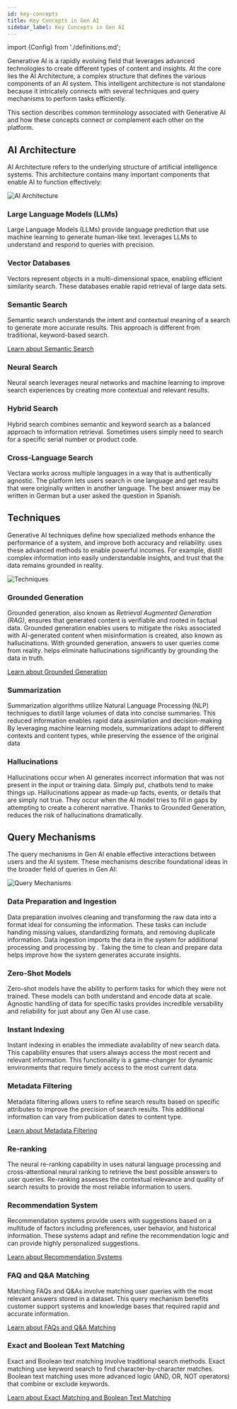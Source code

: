 ```yaml
---
id: key-concepts
title: Key Concepts in Gen AI
sidebar_label: Key Concepts in Gen AI
---
```


import {Config} from './definitions.md';

Generative AI is a rapidly evolving field that leverages advanced 
technologies to create different types of content and insights. At the core 
lies the AI Architecture, a complex structure that defines the various 
components of an AI system. This intelligent architecture is not standalone 
because it intricately connects with several techniques and query mechanisms 
to perform tasks efficiently.

This section describes common terminology associated with Generative 
AI and how these concepts connect or complement each other on the <Config v="names.product"/>
platform.

## AI Architecture

AI Architecture refers to the underlying structure of artificial intelligence 
systems. This architecture contains many important components that enable AI 
to function effectively:

![AI Architecture](/img/ai_architecture.png)

### Large Language Models (LLMs)

Large Language Models (LLMs) provide language prediction that use machine 
learning to generate human-like text. <Config v="names.product"/> leverages LLMs to understand 
and respond to queries with precision. 

### Vector Databases

Vectors represent objects in a multi-dimensional space, enabling efficient 
similarity search. These databases enable rapid retrieval of large data sets.

### Semantic Search

Semantic search understands the intent and contextual meaning of a 
search to generate more accurate results. This approach is different 
from traditional, keyword-based search.

[Learn about Semantic Search](/docs/common-use-cases/semantic-search/semantic-search-overview)

### Neural Search

Neural search leverages neural networks and machine learning to improve search 
experiences by creating more contextual and relevant results.

### Hybrid Search

Hybrid search combines semantic and keyword search as a balanced approach to 
information retrieval. Sometimes users simply need to search for a specific 
serial number or product code.

### Cross-Language Search

Vectara works across multiple languages in a way that is authentically 
agnostic. The platform lets users search in one language and get results 
that were originally written in another language. The best answer may be 
written in German but a user asked the question in Spanish.

## Techniques

Generative AI techniques define how specialized methods enhance the 
performance of a system, and improve both accuracy and reliability. <Config v="names.product"/> 
uses these advanced methods to enable powerful incomes. For example, distill 
complex information into easily understandable insights, and trust that the data 
remains grounded in reality.

![Techniques](/img/techniques.png)

### Grounded Generation

Grounded generation, also known as _Retrieval Augmented Generation (RAG)_,
ensures that generated content is verifiable and rooted in factual 
data. Grounded generation enables users to mitigate the risks 
associated with AI-generated content when misinformation is created, 
also known as hallucinations. With grounded generation, answers to 
user queries come from reality. <Config v="names.product"/> helps 
eliminate hallucinations significantly by grounding the data in 
truth.

[Learn about Grounded Generation](/docs/common-use-cases/chatbots-grounded-generation/grounded-generation-overview)

### Summarization 

Summarization algorithms utilize Natural Language Processing (NLP) techniques 
to distill large volumes of data into concise summaries. This reduced 
information enables rapid data assimilation and decision-making
By leveraging machine learning models, summarizations adapt to different 
contexts and content types, while preserving the essence of the original 
data

### Hallucinations

Hallucinations occur when AI generates incorrect information that was not 
present in the input or training data. Simply put, chatbots tend to make 
things up. Hallucinations appear as made-up facts, events, or details that 
are simply not true. They occur when the AI model tries to fill in gaps by 
attempting to create a coherent narrative. Thanks to Grounded 
Generation, <Config v="names.product"/> reduces the risk of hallucinations 
dramatically.

## Query Mechanisms

The query mechanisms in Gen AI enable effective interactions between users 
and the AI system. These mechanisms describe foundational ideas in the broader 
field of queries in Gen AI:

![Query Mechanisms](/img/query_mechanisms.png)

### Data Preparation and Ingestion

Data preparation involves cleaning and transforming the raw data into a format 
ideal for consuming the information. These tasks can include handing missing 
values, standardizing formats, and removing duplicate information. Data 
ingestion imports the data in the system for addiitional processing and 
processing by <Config v="names.product"/>. Taking the time to clean and 
prepare data helps improve how the system generates accurate insights.

### Zero-Shot Models

Zero-shot models have the ability to perform tasks for which they were not 
trained. These models can both understand and encode data at scale. Agnostic 
handling of data for specific tasks provides incredible versability and 
reliability for just about any Gen AI use case.

### Instant Indexing

Instant indexing in <Config v="names.product"/> enables the immediate availability of new search 
data. This capability ensures that users always access the most recent and 
relevant information. This functionality is a game-changer for dynamic 
environments that require timely access to the most current data.

### Metadata Filtering

Metadata filtering allows users to refine search results based on specific 
attributes to improve the precision of search results. This additional 
information can vary from publication dates to content type.

[Learn about Metadata Filtering](/docs/common-use-cases/filtering-by-metadata/filter-overview)

### Re-ranking

The neural re-ranking capability in <Config v="names.product"/> uses natural 
language processing and cross-attentional neural ranking to retrieve the best 
possible answers to user queries. Re-ranking assesses the contextual 
relevance and quality of search results to provide the most reliable 
information to users.

### Recommendation System

Recommendation systems provide users with suggestions based on a 
multitude of factors including preferences, user behavior, and historical 
information. These systems adapt and refine the recommendation logic and 
can provide highly personalized suggestions.

[Learn about Recommendation Systems](/docs/common-use-cases/recommendation-systems/recommender-overview)

### FAQ and Q&A Matching

Matching FAQs and Q&As involve matching user queries with the most relevant 
answers stored in a dataset. This query mechanism benefits customer 
support systems and knowledge bases that required rapid and accurate 
information.

[Learn about FAQs and Q&A Matching](/docs/common-use-cases/question-answer/question-answer-overview)

### Exact and Boolean Text Matching

Exact and Boolean text matching involve traditional search methods. Exact
matching use keyword search to find character-by-character matches. 
Boolean text matching uses more advanced logic (AND, OR, NOT operators) that 
combine or exclude keywords.

[Learn about Exact Matching and Boolean Text Matching](/docs/api-reference/search-apis/lexical-matching)